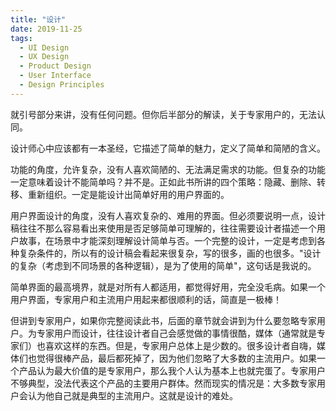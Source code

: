 ```yaml
---
title: "设计"
date: 2019-11-25
tags:
  - UI Design
  - UX Design
  - Product Design
  - User Interface
  - Design Principles
---
```


就引号部分来讲，没有任何问题。但你后半部分的解读，关于专家用户的，无法认同。

设计师心中应该都有一本圣经，它描述了简单的魅力，定义了简单和简陋的含义。

功能的角度，允许复杂，没有人喜欢简陋的、无法满足需求的功能。但复杂的功能一定意味着设计不能简单吗？并不是。正如此书所讲的四个策略：隐藏、删除、转移、重新组织。一定是能设计出简单好用的用户界面的。

用户界面设计的角度，没有人喜欢复杂的、难用的界面。但必须要说明一点，设计稿往往不那么容易看出来使用是否足够简单可理解的，往往需要设计者描述一个用户故事，在场景中才能深刻理解设计简单与否。一个完整的设计，一定是考虑到各种复杂条件的，所以有的设计稿会看起来很复杂，写的很多，画的也很多。"设计的复杂（考虑到不同场景的各种逻辑），是为了使用的简单"，这句话是我说的。

简单界面的最高境界，就是对所有人都适用，都觉得好用，完全没毛病。如果一个用户界面，专家用户和主流用户用起来都很顺利的话，简直是一极棒！

但讲到专家用户，如果你完整阅读此书，后面的章节就会讲到为什么要忽略专家用户。为专家用户而设计，往往设计者自己会感觉做的事情很酷，媒体（通常就是专家们）也喜欢这样的东西。但是，专家用户总体上是少数的。很多设计者自嗨，媒体们也觉得很棒产品，最后都死掉了，因为他们忽略了大多数的主流用户。如果一个产品认为最大价值的是专家用户，那么我个人认为基本上也就完蛋了。专家用户不够典型，没法代表这个产品的主要用户群体。然而现实的情况是：大多数专家用户会认为他自己就是典型的主流用户。这就是设计的难处。